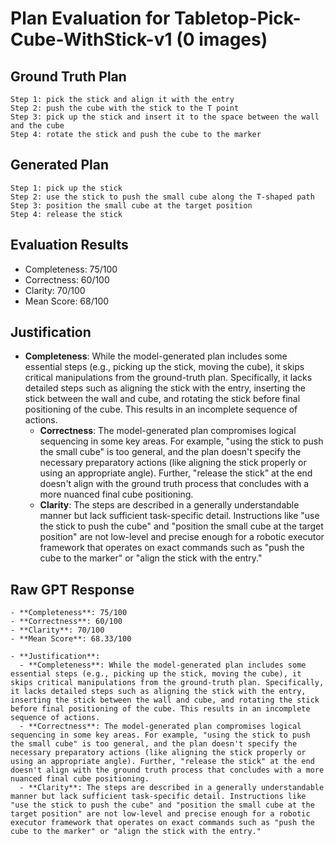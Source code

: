 # Plan Evaluation for Tabletop-Pick-Cube-WithStick-v1 (0 images)

## Ground Truth Plan
```
Step 1: pick the stick and align it with the entry 
Step 2: push the cube with the stick to the T point
Step 3: pick up the stick and insert it to the space between the wall and the cube
Step 4: rotate the stick and push the cube to the marker
```

## Generated Plan
```
Step 1: pick up the stick
Step 2: use the stick to push the small cube along the T-shaped path
Step 3: position the small cube at the target position
Step 4: release the stick
```

## Evaluation Results
- Completeness: 75/100
- Correctness: 60/100
- Clarity: 70/100
- Mean Score: 68/100

## Justification
- **Completeness**: While the model-generated plan includes some essential steps (e.g., picking up the stick, moving the cube), it skips critical manipulations from the ground-truth plan. Specifically, it lacks detailed steps such as aligning the stick with the entry, inserting the stick between the wall and cube, and rotating the stick before final positioning of the cube. This results in an incomplete sequence of actions.  
  - **Correctness**: The model-generated plan compromises logical sequencing in some key areas. For example, "using the stick to push the small cube" is too general, and the plan doesn't specify the necessary preparatory actions (like aligning the stick properly or using an appropriate angle). Further, "release the stick" at the end doesn't align with the ground truth process that concludes with a more nuanced final cube positioning.  
  - **Clarity**: The steps are described in a generally understandable manner but lack sufficient task-specific detail. Instructions like "use the stick to push the cube" and "position the small cube at the target position" are not low-level and precise enough for a robotic executor framework that operates on exact commands such as "push the cube to the marker" or "align the stick with the entry."

## Raw GPT Response
```
- **Completeness**: 75/100  
- **Correctness**: 60/100  
- **Clarity**: 70/100  
- **Mean Score**: 68.33/100  

- **Justification**:  
  - **Completeness**: While the model-generated plan includes some essential steps (e.g., picking up the stick, moving the cube), it skips critical manipulations from the ground-truth plan. Specifically, it lacks detailed steps such as aligning the stick with the entry, inserting the stick between the wall and cube, and rotating the stick before final positioning of the cube. This results in an incomplete sequence of actions.  
  - **Correctness**: The model-generated plan compromises logical sequencing in some key areas. For example, "using the stick to push the small cube" is too general, and the plan doesn't specify the necessary preparatory actions (like aligning the stick properly or using an appropriate angle). Further, "release the stick" at the end doesn't align with the ground truth process that concludes with a more nuanced final cube positioning.  
  - **Clarity**: The steps are described in a generally understandable manner but lack sufficient task-specific detail. Instructions like "use the stick to push the cube" and "position the small cube at the target position" are not low-level and precise enough for a robotic executor framework that operates on exact commands such as "push the cube to the marker" or "align the stick with the entry."
```
